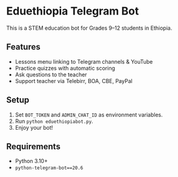 # Eduethiopia Telegram Bot

This is a STEM education bot for Grades 9–12 students in Ethiopia.

## Features
- Lessons menu linking to Telegram channels & YouTube
- Practice quizzes with automatic scoring
- Ask questions to the teacher
- Support teacher via Telebirr, BOA, CBE, PayPal

## Setup
1. Set `BOT_TOKEN` and `ADMIN_CHAT_ID` as environment variables.
2. Run `python eduethiopiabot.py`.
3. Enjoy your bot!

## Requirements
- Python 3.10+
- `python-telegram-bot==20.6`
